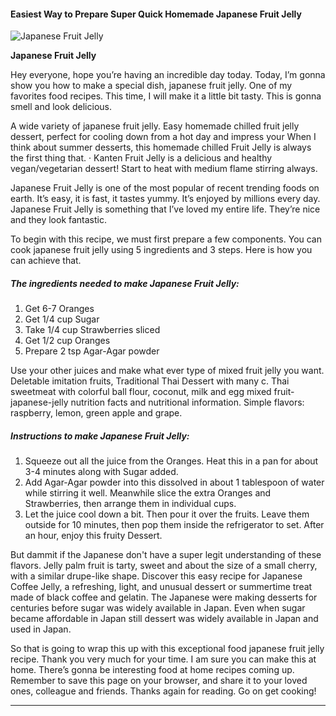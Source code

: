             

#### Easiest Way to Prepare Super Quick Homemade Japanese Fruit Jelly

![Japanese Fruit Jelly](https://img-global.cpcdn.com/recipes/ffbef4d2a6959e3c/751x532cq70/japanese-fruit-jelly-recipe-main-photo.jpg)

**Japanese Fruit Jelly**

Hey everyone, hope you’re having an incredible day today. Today, I’m gonna show you how to make a special dish, japanese fruit jelly. One of my favorites food recipes. This time, I will make it a little bit tasty. This is gonna smell and look delicious.

A wide variety of japanese fruit jelly. Easy homemade chilled fruit jelly dessert, perfect for cooling down from a hot day and impress your When I think about summer desserts, this homemade chilled Fruit Jelly is always the first thing that. · Kanten Fruit Jelly is a delicious and healthy vegan/vegetarian dessert! Start to heat with medium flame stirring always.

Japanese Fruit Jelly is one of the most popular of recent trending foods on earth. It’s easy, it is fast, it tastes yummy. It’s enjoyed by millions every day. Japanese Fruit Jelly is something that I’ve loved my entire life. They’re nice and they look fantastic.

To begin with this recipe, we must first prepare a few components. You can cook japanese fruit jelly using 5 ingredients and 3 steps. Here is how you can achieve that.

##### The ingredients needed to make Japanese Fruit Jelly:

1.  Get 6-7 Oranges
2.  Get 1/4 cup Sugar
3.  Take 1/4 cup Strawberries sliced
4.  Get 1/2 cup Oranges
5.  Prepare 2 tsp Agar-Agar powder

Use your other juices and make what ever type of mixed fruit jelly you want. Deletable imitation fruits, Traditional Thai Dessert with many c. Thai sweetmeat with colorful ball flour, coconut, milk and egg mixed fruit-japanese-jelly nutrition facts and nutritional information. Simple flavors: raspberry, lemon, green apple and grape.

##### Instructions to make Japanese Fruit Jelly:

1.  Squeeze out all the juice from the Oranges. Heat this in a pan for about 3-4 minutes along with Sugar added.
2.  Add Agar-Agar powder into this dissolved in about 1 tablespoon of water while stirring it well. Meanwhile slice the extra Oranges and Strawberries, then arrange them in individual cups.
3.  Let the juice cool down a bit. Then pour it over the fruits. Leave them outside for 10 minutes, then pop them inside the refrigerator to set. After an hour, enjoy this fruity Dessert.

But dammit if the Japanese don't have a super legit understanding of these flavors. Jelly palm fruit is tarty, sweet and about the size of a small cherry, with a similar drupe-like shape. Discover this easy recipe for Japanese Coffee Jelly, a refreshing, light, and unusual dessert or summertime treat made of black coffee and gelatin. The Japanese were making desserts for centuries before sugar was widely available in Japan. Even when sugar became affordable in Japan still dessert was widely available in Japan and used in Japan.

So that is going to wrap this up with this exceptional food japanese fruit jelly recipe. Thank you very much for your time. I am sure you can make this at home. There’s gonna be interesting food at home recipes coming up. Remember to save this page on your browser, and share it to your loved ones, colleague and friends. Thanks again for reading. Go on get cooking!

* * *